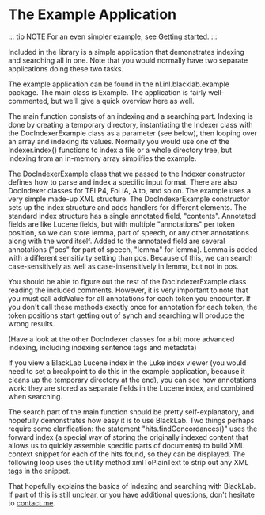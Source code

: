 # The Example Application

::: tip NOTE
For an even simpler example, see [Getting started](getting-started.html).
:::

Included in the library is a simple application that demonstrates indexing and searching all in one. Note that you would normally have two separate applications doing these two tasks.

The example application can be found in the nl.inl.blacklab.example package. The main class is Example. The application is fairly well-commented, but we'll give a quick overview here as well.

The main function consists of an indexing and a searching part. Indexing is done by creating a temporary directory, instantiating the Indexer class with the DocIndexerExample class as a parameter (see below), then looping over an array and indexing its values. Normally you would use one of the Indexer.index() functions to index a file or a whole directory tree, but indexing from an in-memory array simplifies the example.

The DocIndexerExample class that we passed to the Indexer constructor defines how to parse and index a specific input format. There are also DocIndexer classes for TEI P4, FoLiA, Alto, and so on. The example uses a very simple made-up XML structure. The DocIndexerExample constructor sets up the index structure and adds handlers for different elements. The standard index structure has a single annotated field, "contents". Annotated fields are like Lucene fields, but with multiple "annotations" per token position, so we can store lemma, part of speech, or any other annotations along with the word itself. Added to the annotated field are several annotations ("pos" for part of speech, "lemma" for lemma). Lemma is added with a different sensitivity setting than pos. Because of this, we can search case-sensitively as well as case-insensitively in lemma, but not in pos.

You should be able to figure out the rest of the DocIndexerExample class reading the included comments. However, it is very important to note that you must call addValue for all annotations for each token you encounter. If you don't call these methods exactly once for annotation for each token, the token positions start getting out of synch and searching will produce the wrong results.

(Have a look at the other DocIndexer classes for a bit more advanced indexing, including indexing sentence tags and metadata)

If you view a BlackLab Lucene index in the Luke index viewer (you would need to set a breakpoint to do this in the example application, because it cleans up the temporary directory at the end), you can see how annotations work: they are stored as separate fields in the Lucene index, and combined when searching.

The search part of the main function should be pretty self-explanatory, and hopefully demonstrates how easy it is to use BlackLab. Two things perhaps require some clarification: the statement "hits.findConcordances()" uses the forward index (a special way of storing the originally indexed content that allows us to quickly assemble specific parts of documents) to build XML context snippet for each of the hits found, so they can be displayed. The following loop uses the utility method xmlToPlainText to strip out any XML tags in the snippet.

That hopefully explains the basics of indexing and searching with BlackLab. If part of this is still unclear, or you have additional questions, don't hesitate to [contact me](mailto:jan.niestadt@ivdnt.org).
